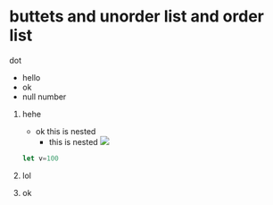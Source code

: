 # buttets and unorder list and order list

dot
+ hello
+ ok 
+ null
number
1. hehe 
    * ok this is nested
		* this is nested
	![](https://unsplash.com/photos/a-person-swimming-over-a-coral-reef-in-the-ocean-tSwRu3Jh0EM)

	```javascript
	let v=100
	```
2. lol
2. ok